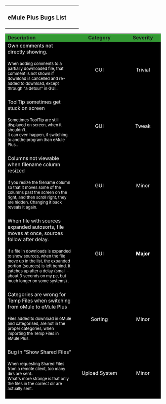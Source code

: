 <table border=0 width='100%'>
<tr valign=middle>
<td valign=top><h3>eMule Plus Bugs List</h3></td>
<td valign=top></td>
<td valign=top align=right>
</td>
</tr>
</table>
<center>
<table cellspacing=2 border=0 width='95%'>
<tr>
<td bgcolor="#339933"><b>Description</b></td>
<td bgcolor="#339933" width=150 align=center><b>Category</b></td>
<td bgcolor="#339933" width=100 align=center><b>Severity</b></td>
</tr>
	<tr>
		<td bgcolor='#000'><font color=white>Own comments not directly showing.</font><DIV id=bug_1 style="Z-INDEX: 2"><br><font color=white size=2>When adding comments to a partially downloaded file, that comment is not shown if download is cancelled and re-added to download, except through &quot;a detour&quot; in GUI..</font><br>&nbsp;</div></td>
		<td bgcolor='#000' align=center><font color=white>GUI</font></td>
		<td bgcolor='#000' align=center><font color=white>Trivial</font></td>
	</tr>
	<tr>
		<td bgcolor='#000'><font color=white>ToolTip sometimes get stuck on screen</font><DIV id=bug_2 style="Z-INDEX: 2"><br><font color=white size=2>Sometimes ToolTip are still displayed on screen, when it shouldn&#039;t..
<br>It can even happen, if switching to anothe program than eMule Plus..</font><br>&nbsp;</div></td>
		<td bgcolor='#000' align=center><font color=white>GUI</font></td>
		<td bgcolor='#000' align=center><font color=white>Tweak</font></td>
	</tr>
	<tr>
		<td bgcolor='#000'><font color=white>Columns not viewable when filename column resized</font><DIV id=bug_3 style="Z-INDEX: 2"><br><font color=white size=2>If you resize the filename column so that it moves some of the columns past the screen on the right, and then scroll right, they are hidden. Changing it back reveals it again.</font><br>&nbsp;</div></td>
		<td bgcolor='#000' align=center><font color=white>GUI</font></td>
		<td bgcolor='#000' align=center><font color=white>Minor</font></td>
	</tr>
	<tr>
		<td bgcolor='#000'><font color=white>When file with sources expanded autosorts, file moves at once, sources follow after delay.</font><DIV id=bug_4 style="Z-INDEX: 2"><br><font color=white size=2>If a file in downloads is expanded to show sources, when the file move up in the list, the expanded portion (sources) is left behind. It catches up after a delay (small - about 3 seconds on my pc, but much longer on some systems) .</font><br>&nbsp;</div></td>
		<td bgcolor='#000' align=center><font color=white>GUI</font></td>
		<td bgcolor='#000' align=center><font color=white><b>Major<b></font></td>
	</tr>
	<tr>
		<td bgcolor='#000'><font color=white>Categories are wrong for Temp Files when switching from oMule to eMule Plus</font><DIV id=bug_5 style="Z-INDEX: 2"><br><font color=white size=2>Files added to download in oMule and categorised, are not in the proper categories, when importing the Temp Files in eMule Plus.</font><br>&nbsp;</div></td>
		<td bgcolor='#000' align=center><font color=white>Sorting</font></td>
		<td bgcolor='#000' align=center><font color=white>Minor</font></td>
	</tr>
	<tr>
		<td bgcolor='#000'><font color=white>Bug in &quot;Show Shared Files&quot;</font><DIV id=bug_6 style="Z-INDEX: 2"><br><font color=white size=2>When requesting Shared Files from a remote client, too many dirs are sent..
<br>What&#039;s more strange is that only the files in the correct dir are actually sent.</font><br>&nbsp;</div></td>
		<td bgcolor='#000' align=center><font color=white>Upload System</font></td>
		<td bgcolor='#000' align=center><font color=white>Minor</font></td>
	</tr>
</table>
</center>